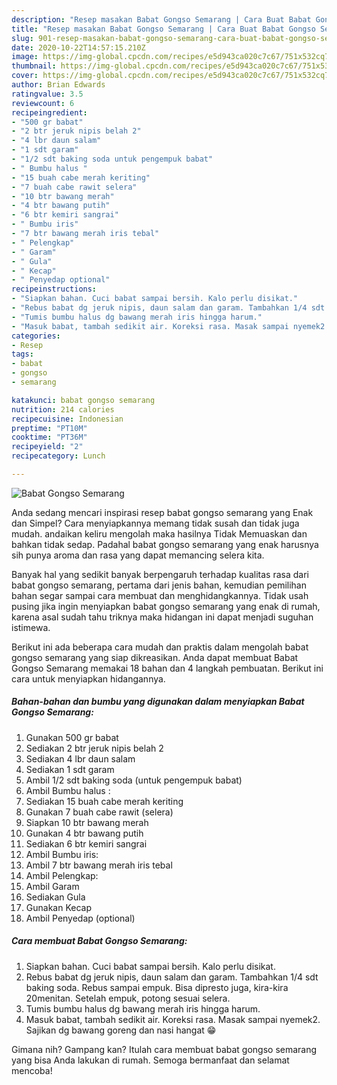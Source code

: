 ```yaml
---
description: "Resep masakan Babat Gongso Semarang | Cara Buat Babat Gongso Semarang Yang Bisa Manjain Lidah"
title: "Resep masakan Babat Gongso Semarang | Cara Buat Babat Gongso Semarang Yang Bisa Manjain Lidah"
slug: 901-resep-masakan-babat-gongso-semarang-cara-buat-babat-gongso-semarang-yang-bisa-manjain-lidah
date: 2020-10-22T14:57:15.210Z
image: https://img-global.cpcdn.com/recipes/e5d943ca020c7c67/751x532cq70/babat-gongso-semarang-foto-resep-utama.jpg
thumbnail: https://img-global.cpcdn.com/recipes/e5d943ca020c7c67/751x532cq70/babat-gongso-semarang-foto-resep-utama.jpg
cover: https://img-global.cpcdn.com/recipes/e5d943ca020c7c67/751x532cq70/babat-gongso-semarang-foto-resep-utama.jpg
author: Brian Edwards
ratingvalue: 3.5
reviewcount: 6
recipeingredient:
- "500 gr babat"
- "2 btr jeruk nipis belah 2"
- "4 lbr daun salam"
- "1 sdt garam"
- "1/2 sdt baking soda untuk pengempuk babat"
- " Bumbu halus "
- "15 buah cabe merah keriting"
- "7 buah cabe rawit selera"
- "10 btr bawang merah"
- "4 btr bawang putih"
- "6 btr kemiri sangrai"
- " Bumbu iris"
- "7 btr bawang merah iris tebal"
- " Pelengkap"
- " Garam"
- " Gula"
- " Kecap"
- " Penyedap optional"
recipeinstructions:
- "Siapkan bahan. Cuci babat sampai bersih. Kalo perlu disikat."
- "Rebus babat dg jeruk nipis, daun salam dan garam. Tambahkan 1/4 sdt baking soda. Rebus sampai empuk. Bisa dipresto juga, kira-kira 20menitan. Setelah empuk, potong sesuai selera."
- "Tumis bumbu halus dg bawang merah iris hingga harum."
- "Masuk babat, tambah sedikit air. Koreksi rasa. Masak sampai nyemek2. Sajikan dg bawang goreng dan nasi hangat 😁"
categories:
- Resep
tags:
- babat
- gongso
- semarang

katakunci: babat gongso semarang 
nutrition: 214 calories
recipecuisine: Indonesian
preptime: "PT10M"
cooktime: "PT36M"
recipeyield: "2"
recipecategory: Lunch

---
```



![Babat Gongso Semarang](https://img-global.cpcdn.com/recipes/e5d943ca020c7c67/751x532cq70/babat-gongso-semarang-foto-resep-utama.jpg)

Anda sedang mencari inspirasi resep babat gongso semarang yang Enak dan Simpel? Cara menyiapkannya memang tidak susah dan tidak juga mudah. andaikan keliru mengolah maka hasilnya Tidak Memuaskan dan bahkan tidak sedap. Padahal babat gongso semarang yang enak harusnya sih punya aroma dan rasa yang dapat memancing selera kita.



Banyak hal yang sedikit banyak berpengaruh terhadap kualitas rasa dari babat gongso semarang, pertama dari jenis bahan, kemudian pemilihan bahan segar sampai cara membuat dan menghidangkannya. Tidak usah pusing jika ingin menyiapkan babat gongso semarang yang enak di rumah, karena asal sudah tahu triknya maka hidangan ini dapat menjadi suguhan istimewa.


Berikut ini ada beberapa cara mudah dan praktis dalam mengolah babat gongso semarang yang siap dikreasikan. Anda dapat membuat Babat Gongso Semarang memakai 18 bahan dan 4 langkah pembuatan. Berikut ini cara untuk menyiapkan hidangannya.

<!--inarticleads1-->

##### Bahan-bahan dan bumbu yang digunakan dalam menyiapkan Babat Gongso Semarang:

1. Gunakan 500 gr babat
1. Sediakan 2 btr jeruk nipis belah 2
1. Sediakan 4 lbr daun salam
1. Sediakan 1 sdt garam
1. Ambil 1/2 sdt baking soda (untuk pengempuk babat)
1. Ambil  Bumbu halus :
1. Sediakan 15 buah cabe merah keriting
1. Gunakan 7 buah cabe rawit (selera)
1. Siapkan 10 btr bawang merah
1. Gunakan 4 btr bawang putih
1. Sediakan 6 btr kemiri sangrai
1. Ambil  Bumbu iris:
1. Ambil 7 btr bawang merah iris tebal
1. Ambil  Pelengkap:
1. Ambil  Garam
1. Sediakan  Gula
1. Gunakan  Kecap
1. Ambil  Penyedap (optional)




<!--inarticleads2-->

##### Cara membuat Babat Gongso Semarang:

1. Siapkan bahan. Cuci babat sampai bersih. Kalo perlu disikat.
1. Rebus babat dg jeruk nipis, daun salam dan garam. Tambahkan 1/4 sdt baking soda. Rebus sampai empuk. Bisa dipresto juga, kira-kira 20menitan. Setelah empuk, potong sesuai selera.
1. Tumis bumbu halus dg bawang merah iris hingga harum.
1. Masuk babat, tambah sedikit air. Koreksi rasa. Masak sampai nyemek2. Sajikan dg bawang goreng dan nasi hangat 😁




Gimana nih? Gampang kan? Itulah cara membuat babat gongso semarang yang bisa Anda lakukan di rumah. Semoga bermanfaat dan selamat mencoba!
